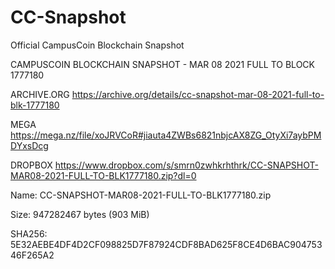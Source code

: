 # CC-Snapshot
Official CampusCoin Blockchain Snapshot

CAMPUSCOIN BLOCKCHAIN SNAPSHOT - MAR 08 2021 FULL TO BLOCK 1777180

ARCHIVE.ORG
https://archive.org/details/cc-snapshot-mar-08-2021-full-to-blk-1777180

MEGA
https://mega.nz/file/xoJRVCoR#jiauta4ZWBs6821nbjcAX8ZG_OtyXi7aybPMDYxsDcg

DROPBOX
https://www.dropbox.com/s/smrn0zwhkrhthrk/CC-SNAPSHOT-MAR08-2021-FULL-TO-BLK1777180.zip?dl=0


Name: CC-SNAPSHOT-MAR08-2021-FULL-TO-BLK1777180.zip

Size: 947282467 bytes (903 MiB)

SHA256: 5E32AEBE4DF4D2CF098825D7F87924CDF8BAD625F8CE4D6BAC90475346F265A2
